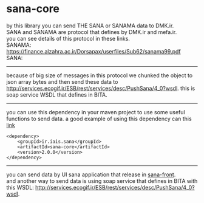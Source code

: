# sana-core  

by this library you can send THE SANA or SANAMA data to DMK.ir.  
SANA and SANAMA are protocol that defines by DMK.ir and mefa.ir.  
you can see details of this protocol in these links.  
SANAMA: https://finance.alzahra.ac.ir/Dorsapax/userfiles/Sub62/sanama99.pdf  
SANA:  

------------------------------------------------------------------------------------  

because of big size of messages in this protocol we chunked the object to json
 array bytes and then send these data to http://services.ecogif.ir/ESB/rest/services/desc/PushSana/4_0?wsdl.
 this is soap service WSDL that defines in BITA.  
 
------------------------------------------------------------------------------------
you can use this dependency in your maven project to use some useful functions to send
 data. a good example of using this dependency can this
  [link](https://github.com/MKdir98/sana-front/blob/395b4626d6146fc7a487bb1aff354fb4e9f6521e/src/main/java/ir/iais/sana/controller/AbstractDataController.java#L49)
```
<dependency>
    <groupId>ir.iais.sana</groupId>
    <artifactId>sana-core</artifactId>
    <version>2.0.0</version>
</dependency>
```
------------------------------------------------------------------------------------
you can send data by UI sana application that release in [sana-front](https://github.com/MKdir98/sana-front).  
and another way to send data is using soap service that defines in BITA with this WSDL: http://services.ecogif.ir/ESB/rest/services/desc/PushSana/4_0?wsdl.
